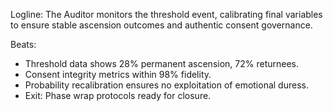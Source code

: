 ﻿---
series: 4
novella: 5
file: S4N5_IntA
type: interlude
label: A
pov: Auditor
setting: Room-not-room â€“ threshold audit
word_target_min: 801
word_target_max: 1299
status: outline
---
Logline: The Auditor monitors the threshold event, calibrating final variables to ensure stable ascension outcomes and authentic consent governance.

Beats:
- Threshold data shows 28% permanent ascension, 72% returnees.
- Consent integrity metrics within 98% fidelity.
- Probability recalibration ensures no exploitation of emotional duress.
- Exit: Phase wrap protocols ready for closure.